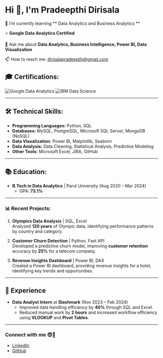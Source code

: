 # Hi 👋, I'm Pradeepthi Dirisala


🌱 I’m currently learning ** Data Analytics and Business Analytics **

⭐ **Google Data Analytics Certified**

💬 Ask me about **Data Analytics, Business Intelligence, Power BI, Data Visualization**

📫 How to reach me: [dirisalapradeepthi@gmail.com](mailto:dirisalapradeepthi@gmail.com)

## 🎓 **Certifications:**

<p align="left">
    <img src="https://img.icons8.com/color/48/000000/google.png" alt="Google Data Analytics"/>
    <img src="https://img.icons8.com/color/48/000000/ibm.png" alt="IBM Data Science"/>
</p>

---

## 🛠 **Technical Skills:**

- **Programming Languages:** Python, SQL
- **Databases:** MySQL, PostgreSQL, Microsoft SQL Server, MongoDB (NoSQL)
- **Data Visualization:** Power BI, Matplotlib, Seaborn
- **Data Analysis:** Data Cleaning, Statistical Analysis, Predictive Modeling
- **Other Tools:** Microsoft Excel, JIRA, GitHub

---

## 📚 **Education:**
- **B.Tech in Data Analytics** | Parul University (Aug 2020 – Mar 2024)
   - GPA: **73.1%**

---

### 📊 **Recent Projects:**

1. **Olympics Data Analysis** | SQL, Excel  
   Analyzed **120 years** of Olympic data, identifying performance patterns by country and category.

2. **Customer Churn Detection** | Python, Fast API  
   Developed a predictive churn model, improving **customer retention** accuracy by **25%** for a telecom company.

3. **Revenue Insights Dashboard** | Power BI, DAX  
   Created a Power BI dashboard, providing revenue insights for a hotel, identifying key trends and opportunities.

---



## 💼 **Experience**
- **Data Analyst Intern** at **Slashmark** (Nov 2023 – Feb 2024)  
   - Improved data handling efficiency by **40%** through SQL and Excel.
   - Reduced manual work by **2 hours** and increased workflow efficiency using **VLOOKUP** and **Pivot Tables**.

---


### Connect with me 😎👋
- [LinkedIn](https://www.linkedin.com/in/pradeepthi-d)
- [GitHub](https://github.com/your-github-username)

